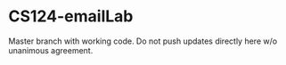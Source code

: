 # CS124-emailLab
Master branch with working code. Do not push updates directly here w/o unanimous agreement.
